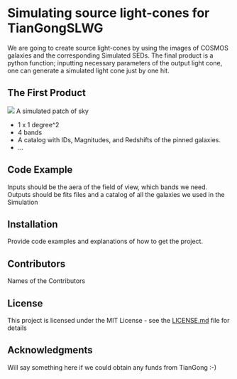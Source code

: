 # Simulating source light-cones for TianGongSLWG

We are going to create source light-cones by using the images of COSMOS galaxies and the corresponding Simulated SEDs.
The final product is a python function; inputting necessary parameters of the output light cone, one can generate a simulated light cone just by one hit.

## The First Product 

![](./ds9.jpeg)
A simulated patch of sky
- 1 x 1 degree^2
- 4 bands 
- A catalog with IDs, Magnitudes, and Redshifts of the pinned galaxies.
- ...

## Code Example

Inputs should be the aera of the field of view, which bands we need. Outputs should be fits files and a catalog of all the galaxies we used in the Simulation

## Installation

Provide code examples and explanations of how to get the project.

## Contributors

Names of the Contributors

## License

This project is licensed under the MIT License - see the [LICENSE.md](LICENSE.md) file for details

## Acknowledgments

Will say something here if we could obtain any funds from TianGong :-)

